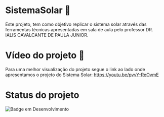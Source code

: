 # SistemaSolar :milky_way:

Este projeto, tem como objetivo replicar o sistema solar através das ferramentas técnicas apresentadas em sala de aula pelo professor DR. IALIS CAVALCANTE DE PAULA JUNIOR.

# Vídeo do projeto :movie_camera: 

Para uma melhor visualização do projeto segue o link ao lado onde apresentamos o projeto do Sistema Solar: https://youtu.be/pvvY-ReOvmE

# Status do projeto
![Badge em Desenvolvimento](https://img.shields.io/badge/STATUS-ENVIADO-brightgreen)
